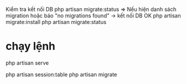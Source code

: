 Kiểm tra kết nối DB php artisan migrate:status => Nếu hiện danh sách migration hoặc báo "no migrations found" → kết nối DB OK
php artisan migrate:install
php artisan migrate:status

# chạy lệnh

php artisan serve

php artisan session:table
php artisan migrate
